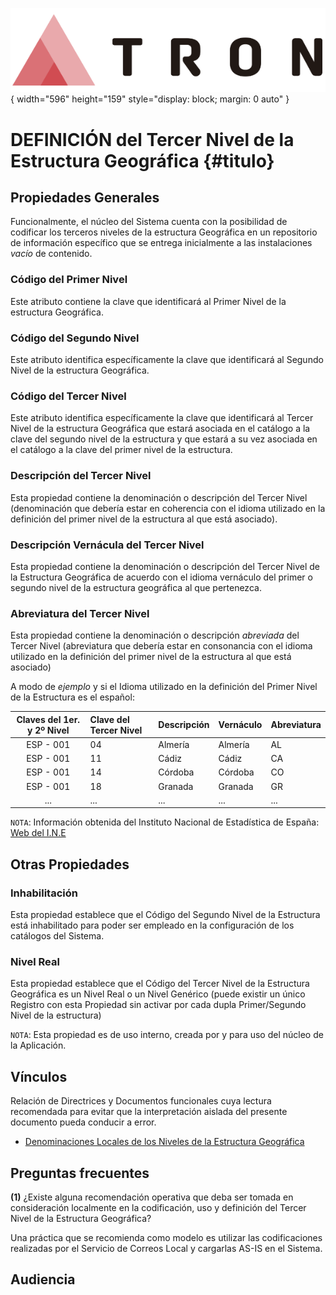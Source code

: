 ![Imagen LOGO](./00-Imagen/logo-TRON.png){ width="596" height="159" style="display: block; margin: 0 auto" }

# DEFINICIÓN del Tercer Nivel de la Estructura Geográfica {#titulo}

## Propiedades Generales

Funcionalmente, el núcleo del Sistema cuenta con la posibilidad de codificar los terceros niveles de la estructura Geográfica en un repositorio de información específico que se entrega inicialmente a las instalaciones *vacío* de contenido.

### **Código del Primer Nivel**

Este atributo contiene la clave que identificará al Primer Nivel de la estructura Geográfica.

### **Código del Segundo Nivel**

Este atributo identifica específicamente la clave que identificará al Segundo Nivel de la estructura Geográfica.

### **Código del Tercer Nivel**

Este atributo identifica específicamente la clave que identificará al Tercer Nivel de la estructura Geográfica que estará asociada en el catálogo a la clave del segundo nivel de la estructura y que estará a su vez asociada en el catálogo a la clave del primer nivel de la estructura.

### **Descripción del Tercer Nivel**

Esta propiedad contiene la denominación o descripción del Tercer Nivel (denominación que debería estar en coherencia con el idioma utilizado en la definición del primer nivel de la estructura al que está asociado).

### **Descripción Vernácula del Tercer Nivel**

Esta propiedad contiene la denominación o descripción del Tercer Nivel de la Estructura Geográfica de acuerdo con el idioma vernáculo del primer o segundo nivel de la estructura geográfica al que pertenezca.

### **Abreviatura del Tercer Nivel**

Esta propiedad contiene la denominación o descripción *abreviada* del Tercer Nivel (abreviatura que debería estar en consonancia con el idioma utilizado en la definición del primer nivel de la estructura al que está asociado)

A modo de *ejemplo* y si el Idioma utilizado en la definición del Primer Nivel de la Estructura es el español:

| Claves del 1er. y 2º Nivel | Clave del Tercer Nivel  | Descripción        | Vernáculo    | Abreviatura  |
| :-----------:              | :-----------            | :----------        | :------      |  :------     |
| ESP  - 001                 | 04                      | Almería            | Almería      | AL           |
| ESP  - 001                 | 11                      | Cádiz              | Cádiz        | CA           |
| ESP  - 001                 | 14                      | Córdoba            | Córdoba      | CO           |
| ESP  - 001                 | 18                      | Granada            | Granada      | GR           |
| ...                        | ...                     | ...                | ...          | ...          |

`NOTA`: Información obtenida del Instituto Nacional de Estadística de España: [Web del I.N.E](https://ine.es)

## Otras Propiedades

### **Inhabilitación**

Esta propiedad establece que el Código del Segundo Nivel de la Estructura está inhabilitado para poder ser empleado en la configuración de los catálogos del Sistema.

### **Nivel Real**

Esta propiedad establece que el Código del Tercer Nivel de la Estructura Geográfica es un Nivel Real o un Nivel Genérico (puede existir un único Registro con esta Propiedad sin activar por cada dupla Primer/Segundo Nivel de la estructura)

`NOTA`: Esta propiedad es de uso interno, creada por y para uso del núcleo de la Aplicación.

## Vínculos

Relación de Directrices y Documentos funcionales cuya lectura recomendada para evitar que la interpretación aislada del presente documento pueda conducir a error.

- [Denominaciones Locales de los Niveles de la Estructura Geográfica](./DEFINICION-Denominacion-Nivel-Estructura-Geografica.md#titulo)

## Preguntas frecuentes

**(1)** ¿Existe alguna recomendación operativa que deba ser tomada en consideración localmente en la codificación, uso y definición del Tercer Nivel de la Estructura Geográfica?

Una práctica que se recomienda como modelo es utilizar las codificaciones realizadas por el Servicio de Correos Local y cargarlas AS-IS en el Sistema.

## **Audiencia**

[Tabla TRON: A1000100]:<>